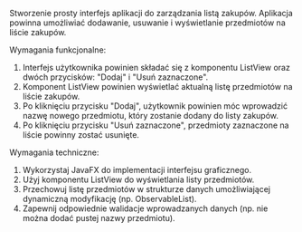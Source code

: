 Stworzenie prosty interfejs aplikacji do zarządzania listą zakupów. Aplikacja powinna umożliwiać dodawanie, usuwanie i wyświetlanie przedmiotów na liście zakupów.

Wymagania funkcjonalne:
1. Interfejs użytkownika powinien składać się z komponentu ListView oraz dwóch przycisków: "Dodaj" i "Usuń zaznaczone".
2. Komponent ListView powinien wyświetlać aktualną listę przedmiotów na liście zakupów.
3. Po kliknięciu przycisku "Dodaj", użytkownik powinien móc wprowadzić nazwę nowego przedmiotu, który zostanie dodany do listy zakupów.
4. Po kliknięciu przycisku "Usuń zaznaczone", przedmioty zaznaczone na liście powinny zostać usunięte.

Wymagania techniczne:
1. Wykorzystaj JavaFX do implementacji interfejsu graficznego.
2. Użyj komponentu ListView do wyświetlania listy przedmiotów.
3. Przechowuj listę przedmiotów w strukturze danych umożliwiającej dynamiczną modyfikację (np. ObservableList).
4. Zapewnij odpowiednie walidacje wprowadzanych danych (np. nie można dodać pustej nazwy przedmiotu).